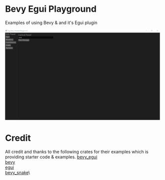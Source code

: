 # Bevy Egui Playground
Examples of using Bevy & and it's Egui plugin

![](https://github.com/bayswaterpc/bevy_egui_paneled_playground/blob/main/assets/gifs/PaneledPlayground.gif)

# Credit
All credit and thanks to the following crates for their examples which is providing starter code & examples.
[bevy_egui](https://github.com/mvlabat/bevy_egui)\
[bevy](https://github.com/bevyengine/bevy)\
[egui](https://github.com/emilk/egui)\
[bevy_snake](https://github.com/marcusbuffett/bevy_snake)\